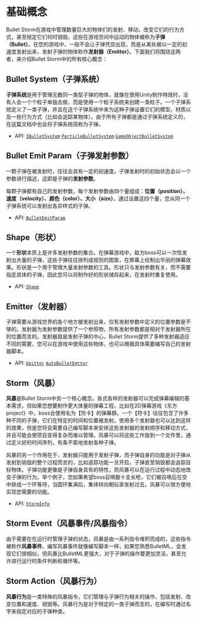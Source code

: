 # 基础概念

Bullet Storm在游戏中管理数量巨大的物体们的发射、移动，改变它们的行为方式，甚至规定它们何时销毁。这些在游戏空间中运动的物体被称为**子弹（Bullet）**。在您的游戏中，一般不会让子弹凭空出现，而是从某处被以一定的初速度发射出来，发射子弹的物体称作**发射器（Emitter）**。下面我们将围绕这两者，来介绍Bullet Storm中的所有核心概念：

## Bullet System（子弹系统）

**子弹系统**是用于管理无数同一类型子弹的物体，就像在使用Unity制作特效时，没有人会一个个粒子单独去做，而是使用一个粒子系统来创建一类粒子。一个子弹系统定义了一类子弹，并且在这个子弹系统中来为这种子弹设置它们的模型、材质以及一些行为方式（比如会追踪某物体）。由于所有子弹都是通过子弹系统定义的，在这篇文档中也会将子弹系统简称为子弹。

- API: [`IBulletSystem`](~/api/BulletStorm.BulletSystem.IBulletSystem.yml) [`ParticleBulletSystem`](~/api/BulletStorm.BulletSystem.ParticleBulletSystem.yml) [`GameObjectBulletSystem`](~/api/BulletStorm.BulletSystem.GameObjectBulletSystem.yml)

## Bullet Emit Param（子弹发射参数）

一颗子弹在被发射时，往往会具有一定的初速度。子弹发射时的初始状态会以一个参数进行描述，这即是子弹的**发射参数**。

每颗子弹都有自己的发射参数，每个发射参数由四个量组成：**位置（position）、速度（velocity）、颜色（color）、大小（size）**。通过设置这四个量，您从同一个子弹系统可以发射出各异样式的子弹。

- API: [`BulletEmitParam`](~/api/BulletStorm.Emission.BulletEmitParam.yml)

## Shape（形状）

一个**形状**本质上是许多发射参数的集合。在弹幕游戏中，敌方boss可以一次性发射出大量的子弹，这些子弹往往排列成规则的图案，在屏幕上绘制出华丽的弹幕效果。形状是一个用于管理大量发射参数的工具。形状只与发射参数有关，而不需要指定具体的子弹，因此您可以将制作好的形状储存起来，在发射时重复使用。

- API: [`Shape`](~/api/BulletStorm.Emission.Shape.yml)

## Emitter（发射器）

子弹需要从游戏世界的各个地方被发射出来，仅有发射参数中定义的位置参数是不够的。发射器为发射参数提供了一个参照物，所有发射参数都是相对于发射器所在的位置而言的。发射器就是发射子弹的中心，Bullet Storm提供了多种发射器适应不同的需要，您可以在游戏中使用这些物体，也可以根据具体需要编写自己的发射器脚本。

- API: [`Emitter`](~/api/BulletStorm.Emitters.Emitter.yml) [`AutoBulletEmtter`](~/api/BulletStorm.Emitters.AutoBulletEmitter.yml)

## Storm（风暴）

**风暴**是Bullet Storm中另一个核心概念。各式各样的发射器可以完成弹幕编辑的基本需求，但如果您想要制作更大体量的弹幕工程，比如在2D弹幕游戏《东方project》中，boss会使用名为【符卡】的弹幕群。一个【符卡】往往包含了许多种不同的子弹，它们在特定的时间和位置被发射。使用多个发射器也可以达到这样的效果，但是您将会需要自己编写脚本来安排这些发射器的发射顺序和移动方式，并且可能会使项目变得复杂而难以管理。风暴可以将这些工作放到一个文件里，通过定义好的时间序列，有条不紊地发射各种子弹。

风暴的另一个作用在于，发射器只能用于发射子弹，而子弹自身的功能是对子弹从发射到销毁的整个过程而言的，比如追踪功能一旦开启，子弹直至销毁都会追踪目标物体。子弹功能更像是子弹自身具有的特性，而风暴可以在运行过程中动态地改变子弹的行为。举个例子，您如果希望boss召唤数十支长枪，它们被召唤后在空中排成一个环等待，当圆环集满后，集体转向朝玩家发射过去，风暴可以很方便地实现您需要的功能。

- API: [`StormInfo`](~/api/BulletStorm.Storm.StormInfo.yml)

## Storm Event（风暴事件/风暴指令）

由于需要在在运行时管理子弹的状态，风暴是由一系列指令堆积而成的，这些指令被称作**风暴事件**。编写风暴事件就像编写脚本一样，如果您熟悉BulletML，会发现它们很相似，但风暴比BulletML更强大，对于子弹的操作要更加灵活，甚至允许进行运行时条件判断和循环等。

## Storm Action（风暴行为）

**风暴行为**是一类特殊的风暴指令，它们管理与子弹行为相关的操作，包括发射、改变位置和速度、销毁等。风暴行为是对于特定的一类子弹而言的，在编写时通过名字来指定对应的子弹种类。